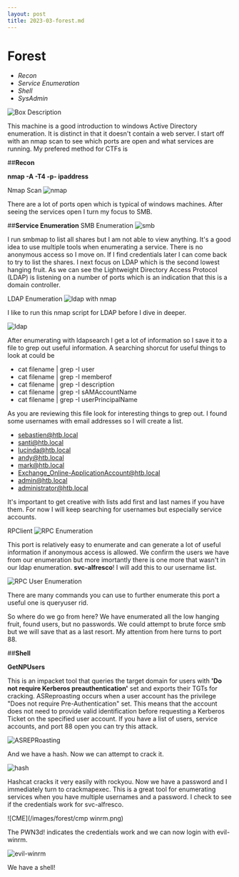 ```yaml
---
layout: post
title: 2023-03-forest.md
---
```


# Forest
+ *Recon*
+ *Service Enumeration*
+ *Shell*
+ *SysAdmin*

![Box Description](/images/forest/Forest.png)

This machine is a good introduction to windows Active Directory enumeration. It is distinct in that it doesn't contain a web server. I start off with an nmap scan to see which ports are open and what services are running. My prefered method for CTFs is


##**Recon**

**nmap -A -T4 -p- ipaddress**

Nmap Scan
![nmap](/images/forest/nmap.png)

There are a lot of ports open which is typical of windows machines. After seeing the services open I turn my focus to SMB.


##**Service Enumeration**
SMB Enumeration
![smb](/images/forest/smb.png)

I run smbmap to list all shares but I am not able to view anything. It's a good idea to use multiple tools when enumerating a service. There is no anonymous access so I move on. If I find credentials later I can come back to try to list the shares. I next focus on LDAP which is the second lowest hanging fruit. As we can see the Lightweight Directory Access Protocol (LDAP) is listening on a number of ports which is an indication that this is a domain controller.



LDAP Enumeration
![ldap with nmap](/images/forest/ldap2.png)

I like to run this nmap script for LDAP before I dive in deeper. 

![ldap](/images/forest/ldap.png)

After enumerating with ldapsearch I get a lot of information so I save it to a file to grep out useful information. A searching shorcut for useful things to look at could be

* cat filename | grep -I user
* cat filename | grep -I memberof
* cat filename | grep -I description
* cat filename | grep -I sAMAccountName
* cat filename | grep -I userPrincipalName

As you are reviewing this file look for interesting things to grep out. I found some usernames with email addresses so I will create a list.
* sebastien@htb.local
* santi@htb.local
* lucinda@htb.local
* andy@htb.local
* mark@htb.local
* Exchange_Online-ApplicationAccount@htb.local
* admin@htb.local
* administrator@htb.local

It's important to get creative with lists add first and last names if you have them. For now I will keep searching for usernames but especially service accounts.



RPClient
![RPC Enumeration](/images/forest/rpclient.png)

This port is relatively easy to enumerate and can generate a lot of useful information if anonymous access is allowed. We confirm the users we have from our enumeration but more imortantly there is one more that wasn't in our ldap enumeration. **svc-alfresco**! I will add this to our username list.

![RPC User Enumeration](/images/forest/rpc.png)

There are many commands you can use to further enumerate this port a useful one is queryuser rid.

So where do we go from here? We have enumerated all the low hanging fruit, found users, but no passwords. We could attempt to brute force smb but we will save that as a last resort. My attention from here turns to port 88.

##**Shell** 

**GetNPUsers**

This is an impacket tool that queries the target domain for users with **'Do not require Kerberos preauthentication'** set and exports their TGTs for cracking. ASReproasting occurs when a user account has the privilege "Does not require Pre-Authentication" set. This means that the account does not need to provide valid identification before requesting a Kerberos Ticket on the specified user account. If you have a list of users, service accounts, and port 88 open you can try this attack.

![ASREPRoasting](/images/forest/getnpsusers.py.png)

And we have a hash. Now we can attempt to crack it.



![hash](/images/forest/hash.png)

Hashcat cracks it very easily with rockyou. Now we have a password and I immediately turn to crackmapexec. This is a great tool for enumerating services when you have multiple usernames and a password. I check to see if the credentials work for svc-alfresco.



![CME](/images/forest/cmp winrm.png)

The PWN3d! indicates the credentials work and we can now login with evil-winrm.


![evil-winrm](/images/forest/hash.png)

We have a shell!

